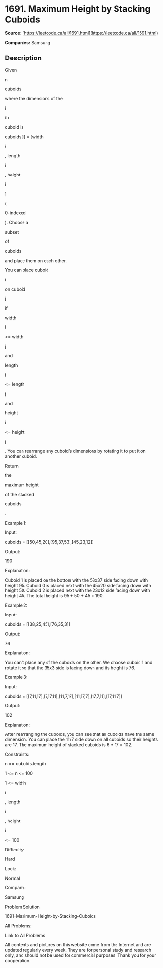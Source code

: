 # 1691. Maximum Height by Stacking Cuboids

**Source:** [https://leetcode.ca/all/1691.html](https://leetcode.ca/all/1691.html)

**Companies:** Samsung

## Description

Given

n

cuboids

where the dimensions of the

i

th

cuboid is

cuboids[i] = [width

i

, length

i

,
                height

i

]

(

0-indexed

). Choose a

subset

of

cuboids

and place them on each other.

You can place cuboid

i

on cuboid

j

if

width

i

<= width

j

and

length

i

<= length

j

and

height

i

<=
                    height

j

. You can rearrange any cuboid's dimensions by rotating
                it to put it on another cuboid.

Return

the

maximum height

of the stacked

cuboids

.

Example 1:

Input:

cuboids = [[50,45,20],[95,37,53],[45,23,12]]

Output:

190

Explanation:

Cuboid 1 is placed on the bottom with the 53x37 side facing down with height 95.
Cuboid 0 is placed next with the 45x20 side facing down with height 50.
Cuboid 2 is placed next with the 23x12 side facing down with height 45.
The total height is 95 + 50 + 45 = 190.

Example 2:

Input:

cuboids = [[38,25,45],[76,35,3]]

Output:

76

Explanation:

You can't place any of the cuboids on the other.
We choose cuboid 1 and rotate it so that the 35x3 side is facing down and its height is 76.

Example 3:

Input:

cuboids = [[7,11,17],[7,17,11],[11,7,17],[11,17,7],[17,7,11],[17,11,7]]

Output:

102

Explanation:

After rearranging the cuboids, you can see that all cuboids have the same dimension.
You can place the 11x7 side down on all cuboids so their heights are 17.
The maximum height of stacked cuboids is 6 * 17 = 102.

Constraints:

n == cuboids.length

1 <= n <= 100

1 <= width

i

, length

i

, height

i

<=
                    100

Difficulty:

Hard

Lock:

Normal

Company:

Samsung

Problem Solution

1691-Maximum-Height-by-Stacking-Cuboids

All Problems:

Link to All Problems

All contents and pictures on this website come from the Internet and are updated regularly every week. They are for personal study and research only, and should not be used for commercial purposes. Thank you for your cooperation.

